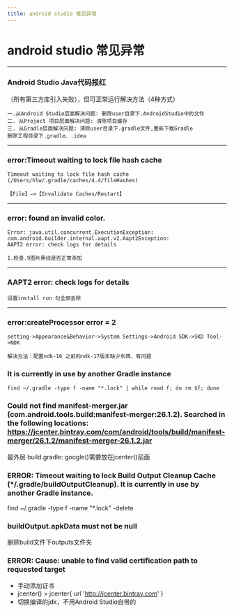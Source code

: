 ```yaml
---
title: android studio 常见异常 
---
```

# android studio 常见异常

---
### Android Studio Java代码报红
（所有第三方库引入失败），但可正常运行解决方法（4种方式）

    一.从Android Studio层面解决问题: 删除user目录下.AndroidStudio中的文件
    二. 从Project 项目层面解决问题: 清除项目缓存
    三. 从Gradle层面解决问题: 清除user目录下.gradle文件,重新下载Gradle
    删除工程目录下.gradle、.idea
---
### error:Timeout waiting to lock file hash cache 
    Timeout waiting to lock file hash cache (/Users/hlw/.gradle/caches/4.4/fileHashes)

    【File】–>【Invalidate Caches/Restart】

---
### error: found an invalid color.
    Error: java.util.concurrent.ExecutionException: com.android.builder.internal.aapt.v2.Aapt2Exception: 
    AAPT2 error: check logs for details

    1.检查.9图片黑线是否正常添加

---
### AAPT2 error: check logs for details
    设置install run 勾全部去除

---
### error:createProcessor error = 2
    setting->Appearance&Behavior->System Settings->Android SDK->SKD Tool->NDK

    解决方法：配置ndk-16 之前的ndk-17版本缺少东西，有问题

### It is currently in use by another Gradle instance

    find ~/.gradle -type f -name "*.lock" | while read f; do rm $f; done


### Could not find manifest-merger.jar (com.android.tools.build:manifest-merger:26.1.2). Searched in the following locations: https://jcenter.bintray.com/com/android/tools/build/manifest-merger/26.1.2/manifest-merger-26.1.2.jar

最外层 build.gradle: google()需要放在jcenter()前面

### ERROR: Timeout waiting to lock Build Output Cleanup Cache (*/.gradle/buildOutputCleanup). It is currently in use by another Gradle instance.

find ~/.gradle -type f -name "*.lock" -delete

### buildOutput.apkData must not be null

删除build文件下outputs文件夹

### ERROR: Cause: unable to find valid certification path to requested target

+ 手动添加证书
+ jcenter() > jcenter{ url 'http://jcenter.bintray.com' } 
+ 切换编译的jdk，不用Android Studio自带的